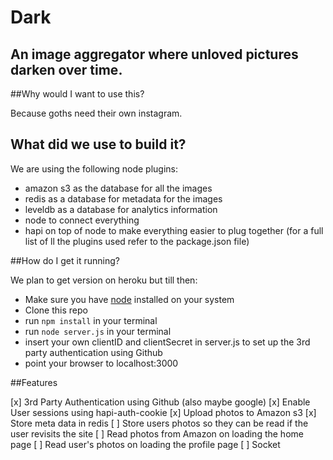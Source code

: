 # Dark
## An image aggregator where unloved pictures darken over time.

##Why would I want to use this?

Because goths need their own instagram.

## What did we use to build it?

We are using the following node plugins:
+ amazon s3 as the database for all the images
+ redis as a database for metadata for the images
+ leveldb as a database for analytics information
+ node to connect everything
+ hapi on top of node to make everything easier to plug together (for a full list of ll the plugins used refer to the package.json file)

##How do I get it running?

We plan to get version on heroku but till then:

+ Make sure you have [node](https://nodejs.org/) installed on your system
+ Clone this repo
+ run ```npm install``` in your terminal
+ run ```node server.js``` in your terminal
+ insert your own clientID and clientSecret in server.js to set up the 3rd party authentication using Github
+ point your browser to localhost:3000

##Features

[x] 3rd Party Authentication using Github (also maybe google)
[x] Enable User sessions using hapi-auth-cookie
[x] Upload photos to Amazon s3
[x] Store meta data in redis
[ ] Store users photos so they can be read if the user revisits the site
[ ] Read photos from Amazon on loading the home page
[ ] Read user's photos on loading the profile page
[ ] Socket
